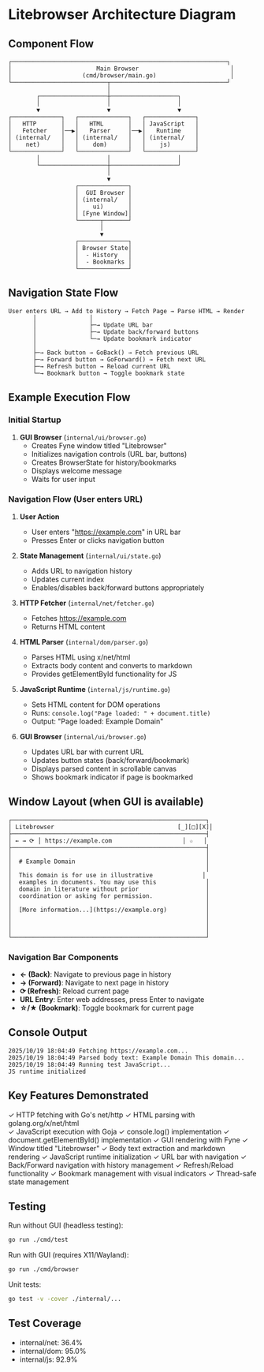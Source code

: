 # Litebrowser Architecture Diagram

## Component Flow

```
┌─────────────────────────────────────────────────────────────┐
│                        Main Browser                          │
│                    (cmd/browser/main.go)                     │
└───────────────────────────┬─────────────────────────────────┘
                            │
        ┌───────────────────┼───────────────────┐
        │                   │                   │
        ▼                   ▼                   ▼
┌──────────────┐   ┌──────────────┐   ┌──────────────┐
│   HTTP       │   │   HTML       │   │ JavaScript   │
│   Fetcher    │──▶│   Parser     │──▶│   Runtime    │
│ (internal/   │   │ (internal/   │   │ (internal/   │
│    net)      │   │    dom)      │   │    js)       │
└──────────────┘   └──────────────┘   └──────────────┘
        │                   │                   │
        └───────────────────┼───────────────────┘
                            │
                            ▼
                   ┌──────────────┐
                   │  GUI Browser │
                   │ (internal/   │
                   │    ui)       │
                   │ [Fyne Window]│
                   └──────┬───────┘
                          │
                          ▼
                   ┌──────────────┐
                   │ Browser State│
                   │  - History   │
                   │  - Bookmarks │
                   └──────────────┘
```

## Navigation State Flow

```
User enters URL → Add to History → Fetch Page → Parse HTML → Render
       │               │
       │               ├─→ Update URL bar
       │               ├─→ Update back/forward buttons
       │               └─→ Update bookmark indicator
       │
       ├─→ Back button → GoBack() → Fetch previous URL
       ├─→ Forward button → GoForward() → Fetch next URL
       ├─→ Refresh button → Reload current URL
       └─→ Bookmark button → Toggle bookmark state
```

## Example Execution Flow

### Initial Startup
1. **GUI Browser** (`internal/ui/browser.go`)
   - Creates Fyne window titled "Litebrowser"
   - Initializes navigation controls (URL bar, buttons)
   - Creates BrowserState for history/bookmarks
   - Displays welcome message
   - Waits for user input

### Navigation Flow (User enters URL)
1. **User Action**
   - User enters "https://example.com" in URL bar
   - Presses Enter or clicks navigation button

2. **State Management** (`internal/ui/state.go`)
   - Adds URL to navigation history
   - Updates current index
   - Enables/disables back/forward buttons appropriately

3. **HTTP Fetcher** (`internal/net/fetcher.go`)
   - Fetches https://example.com
   - Returns HTML content

4. **HTML Parser** (`internal/dom/parser.go`)
   - Parses HTML using x/net/html
   - Extracts body content and converts to markdown
   - Provides getElementById functionality for JS

5. **JavaScript Runtime** (`internal/js/runtime.go`)
   - Sets HTML content for DOM operations
   - Runs: `console.log("Page loaded: " + document.title)`
   - Output: "Page loaded: Example Domain"

6. **GUI Browser** (`internal/ui/browser.go`)
   - Updates URL bar with current URL
   - Updates button states (back/forward/bookmark)
   - Displays parsed content in scrollable canvas
   - Shows bookmark indicator if page is bookmarked

## Window Layout (when GUI is available)

```
┌───────────────────────────────────────────────────────┐
│ Litebrowser                                   [_][□][X]│
├───────────────────────────────────────────────────────┤
│ ← → ⟳ │ https://example.com                    │ ☆   │
├───────────────────────────────────────────────────────┤
│                                                       │
│  # Example Domain                                     │
│                                                       │
│  This domain is for use in illustrative              │
│  examples in documents. You may use this              │
│  domain in literature without prior                   │
│  coordination or asking for permission.               │
│                                                       │
│  [More information...](https://example.org)           │
│                                                       │
│                                                       │
│                                                       │
└───────────────────────────────────────────────────────┘
```

### Navigation Bar Components
- **← (Back)**: Navigate to previous page in history
- **→ (Forward)**: Navigate to next page in history  
- **⟳ (Refresh)**: Reload current page
- **URL Entry**: Enter web addresses, press Enter to navigate
- **☆/★ (Bookmark)**: Toggle bookmark for current page

## Console Output

```
2025/10/19 18:04:49 Fetching https://example.com...
2025/10/19 18:04:49 Parsed body text: Example Domain This domain...
2025/10/19 18:04:49 Running test JavaScript...
JS runtime initialized
```

## Key Features Demonstrated

✓ HTTP fetching with Go's net/http
✓ HTML parsing with golang.org/x/net/html  
✓ JavaScript execution with Goja
✓ console.log() implementation
✓ document.getElementById() implementation
✓ GUI rendering with Fyne
✓ Window titled "Litebrowser"
✓ Body text extraction and markdown rendering
✓ JavaScript runtime initialization
✓ URL bar with navigation
✓ Back/Forward navigation with history management
✓ Refresh/Reload functionality
✓ Bookmark management with visual indicators
✓ Thread-safe state management

## Testing

Run without GUI (headless testing):
```bash
go run ./cmd/test
```

Run with GUI (requires X11/Wayland):
```bash
go run ./cmd/browser
```

Unit tests:
```bash
go test -v -cover ./internal/...
```

## Test Coverage

- internal/net: 36.4%
- internal/dom: 95.0%  
- internal/js: 92.9%
